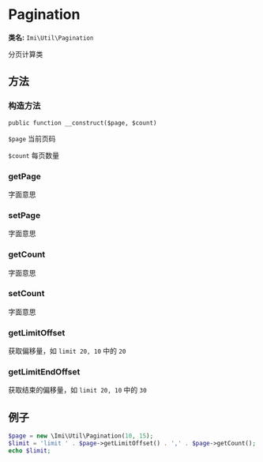 # Pagination

**类名:** `Imi\Util\Pagination`

分页计算类

## 方法

### 构造方法

`public function __construct($page, $count)`

`$page` 当前页码

`$count` 每页数量

### getPage

字面意思

### setPage

字面意思

### getCount

字面意思

### setCount

字面意思

### getLimitOffset

获取偏移量，如 `limit 20, 10` 中的 `20`

### getLimitEndOffset

获取结束的偏移量，如 `limit 20, 10` 中的 `30`

## 例子

```php
$page = new \Imi\Util\Pagination(10, 15);
$limit = 'limit ' . $page->getLimitOffset() . ',' . $page->getCount();
echo $limit;
```